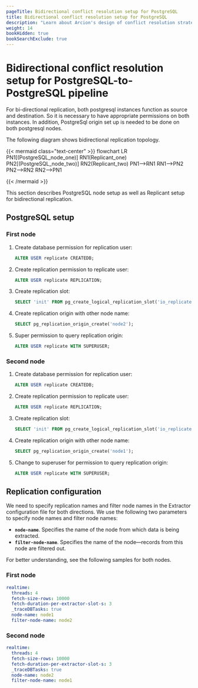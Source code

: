 ```yaml
---
pageTitle: Bidirectional conflict resolution setup for PostgreSQL
title: Bidirectional conflict resolution setup for PostgreSQL 
description: "Learn about Arcion's design of conflict resolution strategies for PostgreSQL-to-PostgreSQL replication."
weight: 14
bookHidden: true
bookSearchExclude: true
---
```


# Bidirectional conflict resolution setup for PostgreSQL-to-PostgreSQL pipeline

For bi-directional replication, both postgresql instances function as source and destination. So it is necessary to have appropriate permissions on both instances. In addition, PostgreSql origin set up is needed to be done on both postgresql nodes. 

The following diagram shows bidirectional replication topology. 

{{< mermaid class="text-center" >}}
flowchart LR
    PN1[(PostgreSQL_node_one)]
    RN1(Replicant_one)
    PN2[(PostgreSQL_node_two)]
    RN2(Replicant_two)
    PN1-->RN1
    RN1-->PN2
    PN2-->RN2
    RN2-->PN1

{{< /mermaid >}}

This section describes PostgreSQL node setup as well as Replicant setup for bidirectional replication.

## PostgreSQL setup

### First node

1. Create database permission for replication user: 
    ```SQL
    ALTER USER replicate CREATEDB;
    ```

2. Create replication permission to replicate user: 
    ```SQL	
    ALTER USER replicate REPLICATION;
    ```

3. Create replication slot: 
    ```SQL
    SELECT 'init' FROM pg_create_logical_replication_slot('io_replicate', 'wal2json');
    ```

4. Create replication origin with other node name: 
    ```SQL
    SELECT pg_replication_origin_create('node2');
    ```

5. Super permission to query replication origin:
    ```SQL
    ALTER USER replicate WITH SUPERUSER;
    ```

### Second node

1. Create database permission for replication user: 
    ```SQL
    ALTER USER replicate CREATEDB;
    ```

2. Create replication permission to replicate user: 
    ```SQL	
    ALTER USER replicate REPLICATION;
    ```

3. Create replication slot: 
    ```SQL
    SELECT 'init' FROM pg_create_logical_replication_slot('io_replicate', 'wal2json');
    ```

4. Create replication origin with other node name: 
    ```SQL
    SELECT pg_replication_origin_create('node1');
    ```

5. Change to superuser for permission to query replication origin:
    ```SQL
    ALTER USER replicate WITH SUPERUSER;
    ```

## Replication configuration
We need to specify replication names and filter node names in the Extractor configuration file for both directions. We use the following two parameters to specify node names and filter node names:

- **`node-name`**. Specifies the name of the node from which data is being extracted.
- **`filter-node-name`**. Specifies the name of the node—records from this node are filtered out.

For better understanding, see the following samples for both nodes.

### First node
```YAML
realtime:
  threads: 4
  fetch-size-rows: 10000
  fetch-duration-per-extractor-slot-s: 3
  _traceDBTasks: true
  node-name: node1
  filter-node-name: node2
```

### Second node
```YAML
realtime:
  threads: 4
  fetch-size-rows: 10000
  fetch-duration-per-extractor-slot-s: 3
  _traceDBTasks: true
  node-name: node2
  filter-node-name: node1
```